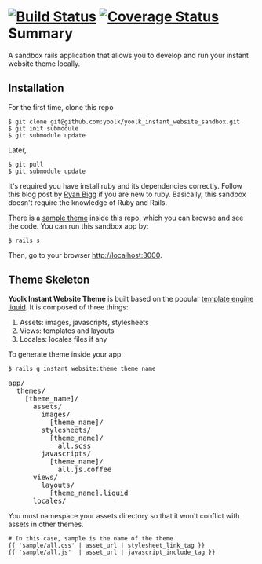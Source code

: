 [![Build Status](https://travis-ci.org/yoolk/yoolk_liquid.svg?branch=master)](https://travis-ci.org/yoolk/yoolk_liquid) [![Coverage Status](https://coveralls.io/repos/yoolk/yoolk_liquid/badge.png?branch=master)](https://coveralls.io/r/yoolk/yoolk_liquid?branch=master)
Summary
=======

A sandbox rails application that allows you to develop and run your instant website theme locally.

## Installation

For the first time, clone this repo

    $ git clone git@github.com:yoolk/yoolk_instant_website_sandbox.git
    $ git init submodule
    $ git submodule update

Later,

    $ git pull
    $ git submodule update

It's required you have install ruby and its dependencies correctly. Follow this blog post by [Ryan Bigg](http://ryanbigg.com/2010/12/ubuntu-ruby-rvm-rails-and-you/) if you are new to ruby. Basically, this sandbox doesn't require the knowledge of Ruby and Rails.

There is a [sample theme](https://github.com/yoolk/yoolk_instant_website_sandbox/tree/master/app/themes/sample) inside this repo, which you can browse and see the code. You can run this sandbox app by:

    $ rails s

Then, go to your browser [http://localhost:3000](http://localhost:3000).

## Theme Skeleton

**Yoolk Instant Website Theme** is built based on the popular [template engine liquid](https://github.com/Shopify/liquid). It is composed of three things:

  1. Assets: images, javascripts, stylesheets
  2. Views: templates and layouts
  3. Locales: locales files if any

To generate theme inside your app:

    $ rails g instant_website:theme theme_name

<pre>
app/
  themes/
    [theme_name]/
      assets/
        images/
          [theme_name]/
        stylesheets/
          [theme_name]/
            all.scss
        javascripts/
          [theme_name]/
            all.js.coffee
      views/
        layouts/
          [theme_name].liquid
      locales/
</pre>

You must namespace your assets directory so that it won't conflict with assets in other themes.

```liquid
# In this case, sample is the name of the theme
{{ 'sample/all.css' | asset_url | stylesheet_link_tag }}
{{ 'sample/all.js'  | asset_url | javascript_include_tag }}
```